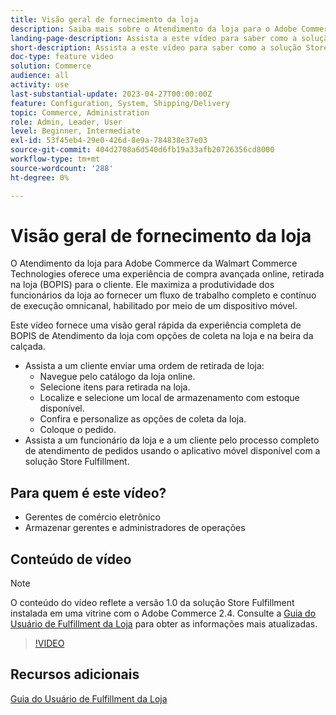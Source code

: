 ```yaml
---
title: Visão geral de fornecimento da loja
description: Saiba mais sobre o Atendimento da loja para o Adobe Commerce da Walmart Commerce Technologies, uma solução avançada de atendimento omnicanal que oferece uma experiência completa de Compra online, Coleta na loja (BOPIS).
landing-page-description: Assista a este vídeo para saber como a solução Store Fulfillment oferece aos clientes a conveniência de coletar na loja e na beira da calçada e armazenar funcionários com mais eficiência, fluxos de trabalho de atendimento prontos para dispositivos móveis para coletar, preparar e entregar aos clientes os pedidos de coleta da loja.
short-description: Assista a este vídeo para saber como a solução Store Fulfillment oferece aos clientes a conveniência de coletar na loja e na beira da calçada e armazenar funcionários com mais eficiência, fluxos de trabalho de atendimento prontos para dispositivos móveis para coletar, preparar e entregar aos clientes os pedidos de coleta da loja.
doc-type: feature video
solution: Commerce
audience: all
activity: use
last-substantial-update: 2023-04-27T00:00:00Z
feature: Configuration, System, Shipping/Delivery
topic: Commerce, Administration
role: Admin, Leader, User
level: Beginner, Intermediate
exl-id: 53f45eb4-29e0-426d-8e9a-784838e37e03
source-git-commit: 404d2708a6d540d6fb19a33afb20726356cd8000
workflow-type: tm+mt
source-wordcount: '288'
ht-degree: 0%

---
```


# Visão geral de fornecimento da loja

O Atendimento da loja para Adobe Commerce da Walmart Commerce Technologies oferece uma experiência de compra avançada online, retirada na loja (BOPIS) para o cliente. Ele maximiza a produtividade dos funcionários da loja ao fornecer um fluxo de trabalho completo e contínuo de execução omnicanal, habilitado por meio de um dispositivo móvel.

Este vídeo fornece uma visão geral rápida da experiência completa de BOPIS de Atendimento da loja com opções de coleta na loja e na beira da calçada.

- Assista a um cliente enviar uma ordem de retirada de loja:
   - Navegue pelo catálogo da loja online.
   - Selecione itens para retirada na loja.
   - Localize e selecione um local de armazenamento com estoque disponível.
   - Confira e personalize as opções de coleta da loja.
   - Coloque o pedido.
- Assista a um funcionário da loja e a um cliente pelo processo completo de atendimento de pedidos usando o aplicativo móvel disponível com a solução Store Fulfillment.

## Para quem é este vídeo?

- Gerentes de comércio eletrônico
- Armazenar gerentes e administradores de operações

## Conteúdo de vídeo

>[!NOTE]
>
>O conteúdo do vídeo reflete a versão 1.0 da solução Store Fulfillment instalada em uma vitrine com o Adobe Commerce 2.4. Consulte a [Guia do Usuário de Fulfillment da Loja](https://experienceleague.adobe.com/docs/commerce-merchant-services/store-fulfillment/introduction.html) para obter as informações mais atualizadas.

>[!VIDEO](https://video.tv.adobe.com/v/343653?quality=12&learn=on)

## Recursos adicionais

[Guia do Usuário de Fulfillment da Loja](https://experienceleague.adobe.com/docs/commerce-merchant-services/store-fulfillment/introduction.html)
